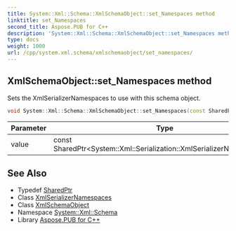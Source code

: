 ```yaml
---
title: System::Xml::Schema::XmlSchemaObject::set_Namespaces method
linktitle: set_Namespaces
second_title: Aspose.PUB for C++
description: 'System::Xml::Schema::XmlSchemaObject::set_Namespaces method. Sets the XmlSerializerNamespaces to use with this schema object in C++.'
type: docs
weight: 1000
url: /cpp/system.xml.schema/xmlschemaobject/set_namespaces/
---
```

## XmlSchemaObject::set_Namespaces method


Sets the XmlSerializerNamespaces to use with this schema object.

```cpp
void System::Xml::Schema::XmlSchemaObject::set_Namespaces(const SharedPtr<System::Xml::Serialization::XmlSerializerNamespaces> &value)
```


| Parameter | Type | Description |
| --- | --- | --- |
| value | const SharedPtr\<System::Xml::Serialization::XmlSerializerNamespaces\>\& | The value to set. |

## See Also

* Typedef [SharedPtr](../../../system/sharedptr/)
* Class [XmlSerializerNamespaces](../../../system.xml.serialization/xmlserializernamespaces/)
* Class [XmlSchemaObject](../)
* Namespace [System::Xml::Schema](../../)
* Library [Aspose.PUB for C++](../../../)
